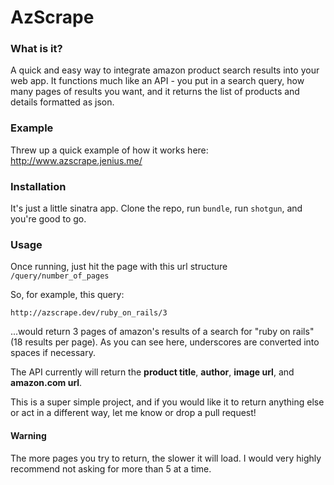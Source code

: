 AzScrape
========

### What is it?

A quick and easy way to integrate amazon product search results into your web app. It functions much like an API - you put in a search query, how many pages of results you want, and it returns the list of products and details formatted as json.

### Example

Threw up a quick example of how it works here: http://www.azscrape.jenius.me/

### Installation

It's just a little sinatra app. Clone the repo, run `bundle`, run `shotgun`, and you're good to go.

### Usage

Once running, just hit the page with this url structure `/query/number_of_pages`

So, for example, this query:

`http://azscrape.dev/ruby_on_rails/3`

...would return 3 pages of amazon's results of a search for "ruby on rails" (18 results per page). As you can see here, underscores are converted into spaces if necessary.

The API currently will return the **product title**, **author**, **image url**, and **amazon.com url**.

This is a super simple project, and if you would like it to return anything else or act in a different way, let me know or drop a pull request!

#### Warning
The more pages you try to return, the slower it will load. I would very highly recommend not asking for more than 5 at a time.